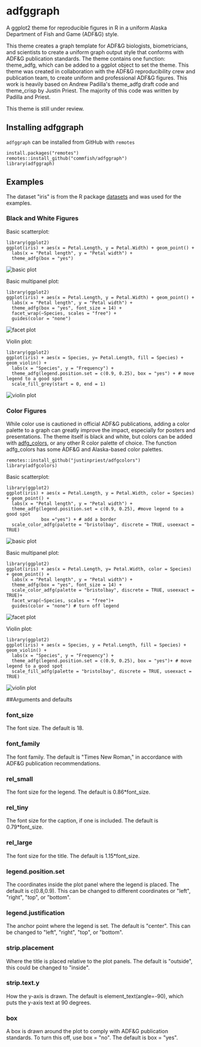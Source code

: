 # adfggraph

A ggplot2 theme for reproducible figures in R in a uniform Alaska Department of Fish and Game (ADF\&G) style.



This theme creates a graph template for ADF\&G biologists, biometricians, and 
scientists to create a uniform graph output style that conforms with ADF\&G 
publication standards. The theme contains one function: theme_adfg, which can be 
added to a ggplot object to set the theme. This theme was created in 
collaboration with the ADF\&G reproducibility crew and publication team, to 
create uniform and professional ADF\&G figures. This work is heavily based on 
Andrew Padilla's theme\_adfg draft code and theme\_crisp by Justin Priest. 
The majority of this code was written by Padilla and Priest.

This theme is still under review.

## Installing adfggraph
`adfggraph` can be installed from GitHub with `remotes`

```
install.packages("remotes")
remotes::install_github("commfish/adfggraph")
library(adfggraph)
```

## Examples
The dataset "iris" is from the R package 
[datasets](https://www.rdocumentation.org/packages/datasets/versions/3.6.2) 
and was used for the examples.

### Black and White Figures
Basic scatterplot:

```
library(ggplot2)
ggplot(iris) + aes(x = Petal.Length, y = Petal.Width) + geom_point() +
  labs(x = "Petal length", y = "Petal width") + 
  theme_adfg(box = "yes")
```

![basic plot](/example_figures/base_plot.png)

Basic multipanel plot:

```
library(ggplot2)
ggplot(iris) + aes(x = Petal.Length, y = Petal.Width) + geom_point() +
  labs(x = "Petal length", y = "Petal width") + 
  theme_adfg(box = "yes", font_size = 14) + 
  facet_wrap(~Species, scales = "free") +
  guides(color = "none")
```

![facet plot](/example_figures/facet_plot_nocolor.png)

Violin plot:

```
library(ggplot2)
ggplot(iris) + aes(x = Species, y= Petal.Length, fill = Species) + geom_violin() +
  labs(x = "Species", y = "Frequency") + 
  theme_adfg(legend.position.set = c(0.9, 0.25), box = "yes") + # move legend to a good spot
  scale_fill_grey(start = 0, end = 1)
```

![violin plot](/example_figures/fill_plot_grey.png)



### Color Figures
While color use is cautioned in official ADF\&G publications, adding a color 
palette to a graph can greatly improve the impact, especially for posters and 
presentations. The theme itself is black and white, but colors can be added with 
[adfg_colors](https://github.com/justinpriest/adfgcolors), or any other R color 
palette of choice. The function adfg\_colors has some ADF\&G and Alaska-based 
color palettes.
```
remotes::install_github("justinpriest/adfgcolors")
library(adfgcolors)
```
Basic scatterplot:

```
library(ggplot2)
ggplot(iris) + aes(x = Petal.Length, y = Petal.Width, color = Species) + geom_point() +
  labs(x = "Petal length", y = "Petal width") + 
  theme_adfg(legend.position.set = c(0.9, 0.25), #move legend to a good spot
             box ="yes") + # add a border
  scale_color_adfg(palette = "bristolbay", discrete = TRUE, useexact = TRUE)
```

![basic plot](/example_figures/color_plot.png)

Basic multipanel plot:

```
library(ggplot2)
ggplot(iris) + aes(x = Petal.Length, y= Petal.Width, color = Species) + geom_point() +
  labs(x = "Petal length", y = "Petal width") + 
  theme_adfg(box = "yes", font_size = 14) +
  scale_color_adfg(palette = "bristolbay", discrete = TRUE, useexact = TRUE)+
  facet_wrap(~Species, scales = "free")+
  guides(color = "none") # turn off legend
```

![facet plot](/example_figures/facet_plot.png)


Violin plot:

```
library(ggplot2)
ggplot(iris) + aes(x = Species, y = Petal.Length, fill = Species) + geom_violin() +
  labs(x = "Species", y = "Frequency") + 
  theme_adfg(legend.position.set = c(0.9, 0.25), box = "yes")+ # move legend to a good spot
  scale_fill_adfg(palette = "bristolbay", discrete = TRUE, useexact = TRUE)
```

![violin plot](/example_figures/fill_plot.png)


##Arguments and defaults

### font_size
The font size. The default is 18.

### font_family
The font family. The default is "Times New Roman," in accordance with ADF&G publication recommendations.

### rel_small
The font size for the legend. The default is 0.86*font_size.

### rel_tiny
The font size for the caption, if one is included. The default is 0.79*font_size.

### rel_large
The font size for the title. The default is 1.15*font_size.

### legend.position.set
The coordinates inside the plot panel where the legend is placed. The default is 
c(0.8,0.9). This can be changed to different coordinates or "left", "right", 
"top", or "bottom".

### legend.justification
The anchor point where the legend is set. The default is "center". This can be 
changed to "left", "right", "top", or "bottom".

### strip.placement
Where the title is placed relative to the plot panels. The default is "outside", 
this could be changed to "inside".

### strip.text.y
How the y-axis is drawn. The default is element_text(angle=-90), which puts the 
y-axis text at 90 degrees.

### box
A box is drawn around the plot to comply with ADF&G publication standards. To 
turn this off, use box = "no". The default is box = "yes".


